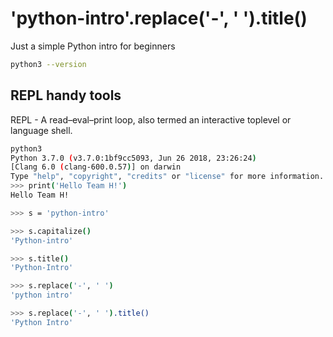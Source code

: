 # 'python-intro'.replace('-', ' ').title()

Just a simple Python intro for beginners

```bash
python3 --version
```

## REPL handy tools

REPL - A read–eval–print loop, also termed an interactive toplevel or language shell.

```bash
python3
Python 3.7.0 (v3.7.0:1bf9cc5093, Jun 26 2018, 23:26:24) 
[Clang 6.0 (clang-600.0.57)] on darwin
Type "help", "copyright", "credits" or "license" for more information.
>>> print('Hello Team H!')
Hello Team H!
```

```bash
>>> s = 'python-intro'

>>> s.capitalize()
'Python-intro'

>>> s.title()
'Python-Intro'

>>> s.replace('-', ' ')
'python intro'

>>> s.replace('-', ' ').title()
'Python Intro'
```
